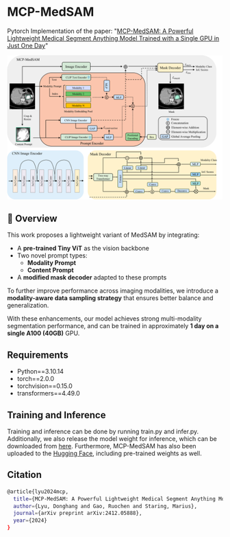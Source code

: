 # MCP-MedSAM

Pytorch Implementation of the paper:
"[MCP-MedSAM: A Powerful Lightweight Medical Segment Anything Model Trained with a Single GPU in Just One Day](https://arxiv.org/abs/2412.05888)"

![MCP-MedSAM Architecture](docs/MCP-MedSAM.png)

## 📄 Overview

This work proposes a lightweight variant of MedSAM by integrating:

- A **pre-trained Tiny ViT** as the vision backbone  
- Two novel prompt types:  
  - **Modality Prompt**  
  - **Content Prompt**  
- A **modified mask decoder** adapted to these prompts  

To further improve performance across imaging modalities, we introduce a **modality-aware data sampling strategy** that ensures better balance and generalization.

With these enhancements, our model achieves strong multi-modality segmentation performance, and can be trained in approximately **1 day on a single A100 (40GB)** GPU.

<!-- 
We are currently releasing the inference code along with the model weight. You can download from [here](https://drive.google.com/drive/folders/1NW4aSNhk-dtiK-dicTAUp0g0eR2fryNi?usp=sharing).

The training code has been released and you can train your . -->

## Requirements

* Python==3.10.14
* torch==2.0.0
* torchvision==0.15.0
* transformers==4.49.0

## Training and Inference

Training and inference can be done by running train.py and infer.py. Additionally, we also release the model weight for inference, which can be downloaded from [here](https://drive.google.com/drive/folders/1NW4aSNhk-dtiK-dicTAUp0g0eR2fryNi?usp=sharing). Furthermore, MCP-MedSAM has also been uploaded to the [Hugging Face](https://huggingface.co/Leo-Lyu/MCP-MedSAM), including pre-trained weights as well.

## Citation

```bash
@article{lyu2024mcp,
  title={MCP-MedSAM: A Powerful Lightweight Medical Segment Anything Model Trained with a Single GPU in Just One Day},
  author={Lyu, Donghang and Gao, Ruochen and Staring, Marius},
  journal={arXiv preprint arXiv:2412.05888},
  year={2024}
}
```
